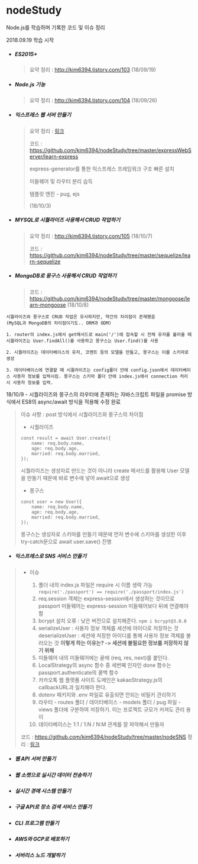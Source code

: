 # nodeStudy
Node.js를 학습하며 기록한 코드 및 이슈 정리

2018.09.19 학습 시작



- ##### ES2015+

  > 요약 정리 : http://kim6394.tistory.com/103 (18/09/19)


- ##### Node.js 기능

  > 요약 정리 : http://kim6394.tistory.com/104 (18/09/26)

- ##### 익스프레스 웹 서버 만들기
  
  > 요약 정리 : [링크](https://github.com/kim6394/nodeStudy/blob/master/Express%20%EC%82%AC%EC%9A%A9%EB%B2%95.md)
  >
  > 코드 : https://github.com/kim6394/nodeStudy/tree/master/expressWebServer/learn-express
  >
  > express-generator를 통한 익스프레스 프레임워크 구조 빠른 설치
  >
  > 미들웨어 및 라우터 분리 습득
  >
  > 템플릿 엔진 - pug, ejs
  >
  > (18/10/3)

- ##### MYSQL로 시퀄라이즈 사용해서 CRUD 작업하기

  > 요약 정리 : http://kim6394.tistory.com/105 (18/10/7)
  >
  > 코드 : https://github.com/kim6394/nodeStudy/tree/master/sequelize/learn-sequelize
- ##### MongoDB로 몽구스 사용해서 CRUD 작업하기

  > 코드 : https://github.com/kim6394/nodeStudy/tree/master/mongoose/learn-mongoose (18/10/8)

```
시퀄라이즈와 몽구스로 CRUD 작업은 유사하지만, 약간의 차이점이 존재했음
(MySQL과 MongoDB의 차이점이기도.. ORM과 ODM)

1. router의 index.js에서 get메서드로 main('/')에 접속할 시 전체 유저를 불러올 때 시퀄라이즈는 User.findAll()를 사용하고 몽구스는 User.find()를 사용

2. 시퀄라이즈는 데이터베이스의 유저, 코멘트 등의 모델을 만들고, 몽구스는 이를 스키마로 생성

3. 데이터베이스에 연결할 때 시퀄라이즈는 config폴더 안에 config.json에서 데이터베이스 사용자 정보를 입력시킴. 몽구스는 스키마 폴더 안에 index.js에서 connection 처리 시 사용자 정보를 입력.
```



18/10/9 - 시퀄라이즈와 몽구스의 라우터에 존재하는 자바스크립트 파일을 promise 방식에서 ES8의 async/await 방식을 적용해 수정 완료

> 이슈 사항 : post 방식에서 시퀄라이즈와 몽구스의 차이점 
>
> - 시퀄라이즈
>
> ```
> const result = await User.create({
>     name: req.body.name,
>     age: req.body.age,
>     married: req.body.married,
> });
> ```
>
> 시퀄라이즈는 생성자로 만드는 것이 아니라 create 메서드를 활용해 User 모델을 만들기 때문에 바로 변수에 넣어 await으로 생성 
>
> - 몽구스
>
> ```
> const user = new User({
>     name: req.body.name,
>     age: req.body.age,
>     married: req.body.married,
> });
> ```
>
>  몽구스는 생성자로 스키마를 만들기 때문에 먼저 변수에 스키마를 생성한 이후 try-catch문으로 await user.save() 진행

 

- ##### 익스프레스로 SNS 서비스 만들기

> - 이슈
>
>   1. 폴더 내의 index.js 파일은 require 시 이름 생략 가능
>      `require('./passport') == require('./passport/index.js')`
>   2. req.session 객체는 express-session에서 생성하는 것이므로 passport 미들웨어는 express-session 미들웨어보다 뒤에 연결해야 함
>   3. bcrypt 설치 오류 : 낮은 버전으로 설치해준다.
>      `npm i bcrypt@3.0.0`
>   4. serializeUser : 사용자 정보 객체를 세션에 아이디로 저장하는 것
>      deserializeUser : 세션에 저장한 아이디를 통해 사용자 정보 객체를 불러오는 것
>      **이렇게 하는 이유는? -> 세션에 불필요한 정보를 저장하지 않기 위해**
>   5. 미들웨어 내의 미들웨어에는 끝에 (req, res, next)를 붙인다.
>   6. LocalStrategy의 async 함수 중 세번째 인자인 done 함수는 passport.authenticate의 콜백 함수
>   7. 카카오톡 웹 플랫폼 사이트 도메인은 kakaoStrategy.js의 callbackURL과 일치해야 한다.
>   8. dotenv 패키지와 .env 파일로 유출되면 안되는 비밀키 관리하기
>   9. 라우터 - routes 폴더 / 데이터베이스 - models 폴더 / pug 파일 - views 폴더에 구분하여 저장하기. 이는 프로젝트 규모가 커져도 관리 용이
>   10. 데이터베이스는 1:1 / 1:N / N:M 관계를 잘 파악해서 만들자
>
> 코드 : https://github.com/kim6394/nodeStudy/tree/master/nodeSNS
> 정리 : [링크](https://github.com/kim6394/nodeStudy/blob/master/SNS%20%ED%94%84%EB%A1%9C%EC%A0%9D%ED%8A%B8.md)

- ##### 웹 API 서버 만들기

- ##### 웹 소켓으로 실시간 데이터 전송하기

- ##### 실시간 경매 시스템 만들기

- ##### 구글 API로 장소 검색 서비스 만들기

- ##### CLI 프로그램 만들기

- ##### AWS와 GCP로 배포하기

- ##### 서버리스 노드 개발하기



